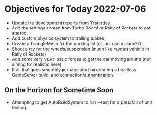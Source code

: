 # Objectives for Today 2022-07-06

- Update the development reports from Yesterday.
- Add the settings screen from Turbo Boom! or Rally of Rockets to get started.
- Add custom physics system to trailing brakes
- Create a TriangleMesh for the parking lot (or just use a plane??)
- Shoot a ray for the wheels/suspension (much like raycast vehicle in Rally of Rockets)
- Add some very VERY basic forces to get the car moving around (not aiming for realistic here)
- If all that goes smoothly perhaps start on creating a headless GameServer build, and connection/authentication.


## On the Horizon for Sometime Soon

- Attempting to get AutoBuildSystem to run --test for a pass/fail of unit testing.

